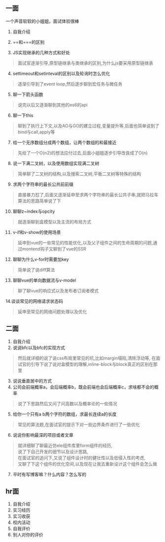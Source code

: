## 一面
一个声音软软的小姐姐，面试体验很棒  
1. 自我介绍  

2. ==和===的区别

3. JS实现继承的几种方式和好处
>面试官逐渐引导,原型链继承与类继承的区别,为什么js要采用原型链继承

4. settimeout和setinteval的区别以及轮询时怎么优化  
>逐渐引导到了event loop,然后逐步聊到宏任务与微任务

5. 聊一下箭头函数  
>说完以后又逐渐聊到其他的es6的api

6. 聊一下this  
>聊到了执行上下文,以及AO与GO的建立过程,变量提升等,后面也简单说到了bind与call,apply等

7. 给一个无序数组分成两个数组，让两个数组的和最接近  
>先给了一个O(n2)的想法应付过去,后面小姐姐逐步引导改良成了O(n)

8. 说一下满二叉树，以及使用数组实现满二叉树  
>简单聊了二叉树的结构,以及搜索二叉树,平衡二叉树等特殊的结构

9. 求两个字符串的最长公共前前缀  
>直接暴力怼了,后面又逐渐延申至求两个字符串的最长公共子串,就把马拉车算法的思路简单说了下 

10. 聊聊z~index与opcity
>就逐渐聊到盒模型以及主流的布局方式

11. v-if和v-show的使用场景
>延申到vue的一些常见的性能优化,以及父子组件之间的生命周期的问题,通过montend钩子又聊到了vue的SSR

12. 聊聊为什么v-for时需要加key
>简单说了说diff算法

13. 聊聊vue的单向数据流与v-model  
>聊了聊vue的响应式以及发布者订阅者模式

14.谈谈常见的网络请求状态码 
>延申至常见的网络问题处理以及优化



## 二面
1. 自我介绍
2. 说说bfc以及bfc的实现方式
> 然后就详细的说了说css布局里常见的坑,比如margin塌陷,清除浮动等,
在面试官的引导下说了说对盒模型的理解,inline-block与block真正的区别在那里
3. 说说垂直居中的方式
4. 公司会前端概率a，会后端概率b，既会前端也会后端概率c，求啥都不会的概率
>说了下思路然后又问了问高数以及概率论的一些情况
5. 给你一个只有a b两个字符的数组，求最长连续a的长度
>常见的算法题,在面试官的提示下对一些边界条件进行了一些优化
6. 说说你影响最深的项目或者文章
>就详细聊了聊最近仿ele组件库里form组件的经历,  
说了下自己开发的细节以及设计思路,  
在面试官的追问下,又说了组件设计时的健壮性以及低侵入性的考虑,   
又聊了下这个组件的优化空间,以及现在让我去重新设计这个组件会怎么做

7. 平时有写博客嘛？什么内容？怎么写的




## hr面
1. 自我介绍
2. 实习经历
3. 实习收获
4. 校内活动
5. 自我评价
6. 别人对你的评价
